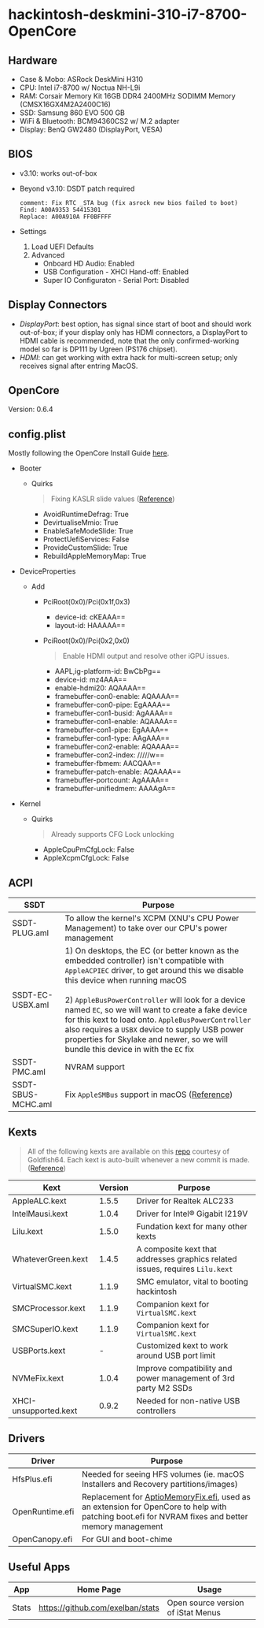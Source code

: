 # hackintosh-deskmini-310-i7-8700-OpenCore

## Hardware
- Case & Mobo: ASRock DeskMini H310
- CPU: Intel i7-8700 w/ Noctua NH-L9i
- RAM: Corsair Memory Kit 16GB DDR4 2400MHz SODIMM Memory (CMSX16GX4M2A2400C16)
- SSD: Samsung 860 EVO 500 GB
- WiFi & Bluetooth: BCM94360CS2 w/ M.2 adapter
- Display: BenQ GW2480 (DisplayPort, VESA)

## BIOS
- v3.10: works out-of-box
- Beyond v3.10: DSDT patch required

    ```
    comment: Fix RTC _STA bug (fix asrock new bios failed to boot)
    Find: A00A9353 54415301
    Replace: A00A910A FF0BFFFF
    ```
- Settings
    1. Load UEFI Defaults
    2. Advanced
        - Onboard HD Audio: Enabled
        - USB Configuration - XHCI Hand-off: Enabled
        - Super IO Configuraton - Serial Port: Disabled

## Display Connectors
- *DisplayPort*: best option, has signal since start of boot and should work out-of-box; if your display only has HDMI connectors, a DisplayPort to HDMI cable is recommended, note that the only confirmed-working model so far is DP111 by Ugreen (PS176 chipset).
- *HDMI*: can get working with extra hack for multi-screen setup; only receives signal after entring MacOS.

## OpenCore
Version: 0.6.4

## config.plist

Mostly following the OpenCore Install Guide [here](https://dortania.github.io/OpenCore-Install-Guide/config.plist/coffee-lake.html).

- Booter

    - Quirks

        > Fixing KASLR slide values ([Reference](https://dortania.github.io/OpenCore-Install-Guide/extras/kaslr-fix.html#fixing-kaslr-slide-values))

        - AvoidRuntimeDefrag: True
        - DevirtualiseMmio: True
        - EnableSafeModeSlide: True
        - ProtectUefiServices: False
        - ProvideCustomSlide: True
        - RebuildAppleMemoryMap: True

- DeviceProperties

    - Add

        - PciRoot(0x0)/Pci(0x1f,0x3)

            - device-id: cKEAAA==
            - layout-id: HAAAAA==

        - PciRoot(0x0)/Pci(0x2,0x0)

            > Enable HDMI output and resolve other iGPU issues.

            - AAPL,ig-platform-id: BwCbPg==
            - device-id: mz4AAA==
            - enable-hdmi20: AQAAAA==
            - framebuffer-con0-enable: AQAAAA==
            - framebuffer-con0-pipe: EgAAAA==
            - framebuffer-con1-busid: AgAAAA==
            - framebuffer-con1-enable: AQAAAA==
            - framebuffer-con1-pipe: EgAAAA==
            - framebuffer-con1-type: AAgAAA==
            - framebuffer-con2-enable: AQAAAA==
            - framebuffer-con2-index: /////w==
            - framebuffer-fbmem: AACQAA==
            - framebuffer-patch-enable: AQAAAA==
            - framebuffer-portcount: AgAAAA==
            - framebuffer-unifiedmem: AAAAgA==

- Kernel

    - Quirks

      > Already supports CFG Lock unlocking

      - AppleCpuPmCfgLock: False
      - AppleXcpmCfgLock: False

## ACPI

| SSDT               | Purpose                                                      |
| ------------------ | ------------------------------------------------------------ |
| SSDT-PLUG.aml      | To allow the kernel's XCPM (XNU's CPU Power Management) to take over our CPU's power management |
| SSDT-EC-USBX.aml   | 1) On desktops, the EC (or better known as the embedded controller) isn't compatible with `AppleACPIEC` driver, to get around this we disable this device when running macOS <br /><br />2) `AppleBusPowerController` will look for a device named `EC`, so we will want to create a fake device for this kext to load onto. `AppleBusPowerController` also requires a `USBX` device to supply USB power properties for Skylake and newer, so we will bundle this device in with the `EC` fix |
| SSDT-PMC.aml       | NVRAM support                                                |
| SSDT-SBUS-MCHC.aml | Fix `AppleSMBus` support in macOS ([Reference](https://dortania.github.io/Getting-Started-With-ACPI/Universal/smbus.html#what-this-ssdt-does)) |



## Kexts

> All of the following kexts are available on this [repo](https://1drv.ms/f/s!AiP7m5LaOED-m-J8-MLJGnOgAqnjGw) courtesy of Goldfish64. Each kext is auto-built whenever a new commit is made. ([Reference](https://hackintosh.gitbook.io/-r-hackintosh-vanilla-desktop-guide/gathering-kexts))

Kext | Version | Purpose
---- | ------- | -------
AppleALC.kext | 1.5.5 | Driver for Realtek ALC233
IntelMausi.kext | 1.0.4 | Driver for Intel® Gigabit I219V
Lilu.kext | 1.5.0 | Fundation kext for many other kexts
WhateverGreen.kext | 1.4.5 | A composite kext that addresses graphics related issues, requires `Lilu.kext`
VirtualSMC.kext | 1.1.9 | SMC emulator, vital to booting hackintosh
SMCProcessor.kext | 1.1.9 | Companion kext for `VirtualSMC.kext`
SMCSuperIO.kext | 1.1.9 | Companion kext for `VirtualSMC.kext`
USBPorts.kext | - | Customized kext to work around USB port limit
NVMeFix.kext | 1.0.4 | Improve compatibility and power management of 3rd party M2 SSDs 
XHCI-unsupported.kext | 0.9.2 | Needed for non-native USB controllers 

## Drivers

Driver | Purpose
------ | -------
HfsPlus.efi | Needed for seeing HFS volumes (ie. macOS Installers and Recovery partitions/images) 
OpenRuntime.efi | Replacement for [AptioMemoryFix.efi](https://github.com/acidanthera/AptioFixPkg), used as an extension for OpenCore to help with patching boot.efi for NVRAM fixes and better memory management 
OpenCanopy.efi | For GUI and boot-chime 

## Useful Apps

| App   | Home Page                        | Usage                              |
| ----- | -------------------------------- | ---------------------------------- |
| Stats | https://github.com/exelban/stats | Open source version of iStat Menus |


